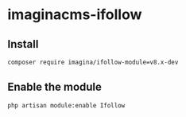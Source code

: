 # imaginacms-ifollow

## Install
```bash
composer require imagina/ifollow-module=v8.x-dev
```

## Enable the module
```bash
php artisan module:enable Ifollow
```